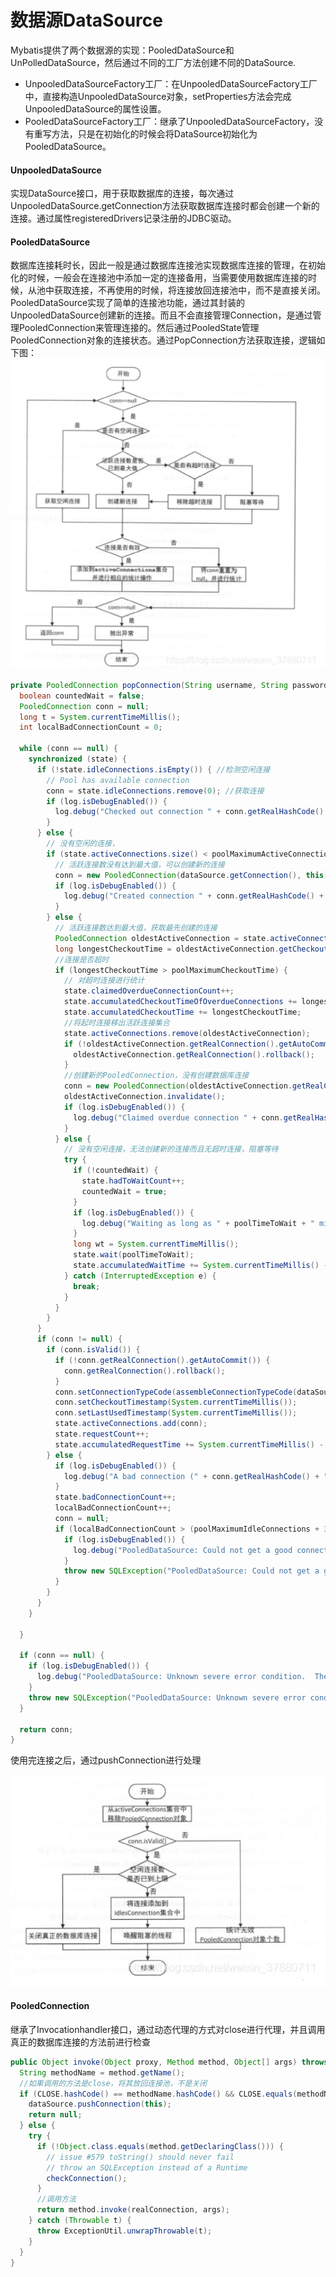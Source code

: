 # 数据源DataSource

Mybatis提供了两个数据源的实现：PooledDataSource和UnPolledDataSource，然后通过不同的工厂方法创建不同的DataSource.

* UnpooledDataSourceFactory工厂：在UnpooledDataSourceFactory工厂中，直接构造UnpooledDataSource对象，setProperties方法会完成UnpooledDataSource的属性设置。
* PooledDataSourceFactory工厂：继承了UnpooledDataSourceFactory，没有重写方法，只是在初始化的时候会将DataSource初始化为PooledDataSource。

#### UnpooledDataSource

实现DataSource接口，用于获取数据库的连接，每次通过UnpooledDataSource.getConnection方法获取数据库连接时都会创建一个新的连接。通过属性registeredDrivers记录注册的JDBC驱动。

#### PooledDataSource

数据库连接耗时长，因此一般是通过数据库连接池实现数据库连接的管理，在初始化的时候，一般会在连接池中添加一定的连接备用，当需要使用数据库连接的时候，从池中获取连接，不再使用的时候，将连接放回连接池中，而不是直接关闭。PooledDataSource实现了简单的连接池功能，通过其封装的UnpooledDataSource创建新的连接。而且不会直接管理Connection，是通过管理PooledConnection来管理连接的。然后通过PooledState管理PooledConnection对象的连接状态。通过PopConnection方法获取连接，逻辑如下图：
![截屏2023-02-09 21.21.19](../image/c9/m5.png)



```java
private PooledConnection popConnection(String username, String password) throws SQLException {
  boolean countedWait = false;
  PooledConnection conn = null;
  long t = System.currentTimeMillis();
  int localBadConnectionCount = 0;

  while (conn == null) {
    synchronized (state) {
      if (!state.idleConnections.isEmpty()) { //检测空闲连接
        // Pool has available connection
        conn = state.idleConnections.remove(0); //获取连接
        if (log.isDebugEnabled()) {
          log.debug("Checked out connection " + conn.getRealHashCode() + " from pool.");
        }
      } else {
        // 没有空闲的连接，
        if (state.activeConnections.size() < poolMaximumActiveConnections) {
          // 活跃连接数没有达到最大值，可以创建新的连接
          conn = new PooledConnection(dataSource.getConnection(), this);
          if (log.isDebugEnabled()) {
            log.debug("Created connection " + conn.getRealHashCode() + ".");
          }
        } else {
          // 活跃连接数达到最大值，获取最先创建的连接
          PooledConnection oldestActiveConnection = state.activeConnections.get(0);
          long longestCheckoutTime = oldestActiveConnection.getCheckoutTime();
          //连接是否超时
          if (longestCheckoutTime > poolMaximumCheckoutTime) {
            // 对超时连接进行统计
            state.claimedOverdueConnectionCount++;
            state.accumulatedCheckoutTimeOfOverdueConnections += longestCheckoutTime;
            state.accumulatedCheckoutTime += longestCheckoutTime;
            //将起时连接移出活跃连接集合
            state.activeConnections.remove(oldestActiveConnection);
            if (!oldestActiveConnection.getRealConnection().getAutoCommit()) {
              oldestActiveConnection.getRealConnection().rollback();
            }
            //创建新的PooledConnection，没有创建数据库连接
            conn = new PooledConnection(oldestActiveConnection.getRealConnection(), this);
            oldestActiveConnection.invalidate();
            if (log.isDebugEnabled()) {
              log.debug("Claimed overdue connection " + conn.getRealHashCode() + ".");
            }
          } else {
            // 没有空闲连接，无法创建新的连接而且无超时连接，阻塞等待
            try {
              if (!countedWait) {
                state.hadToWaitCount++;
                countedWait = true;
              }
              if (log.isDebugEnabled()) {
                log.debug("Waiting as long as " + poolTimeToWait + " milliseconds for connection.");
              }
              long wt = System.currentTimeMillis();
              state.wait(poolTimeToWait);
              state.accumulatedWaitTime += System.currentTimeMillis() - wt;
            } catch (InterruptedException e) {
              break;
            }
          }
        }
      }
      if (conn != null) {
        if (conn.isValid()) {
          if (!conn.getRealConnection().getAutoCommit()) {
            conn.getRealConnection().rollback();
          }
          conn.setConnectionTypeCode(assembleConnectionTypeCode(dataSource.getUrl(), username, password));
          conn.setCheckoutTimestamp(System.currentTimeMillis());
          conn.setLastUsedTimestamp(System.currentTimeMillis());
          state.activeConnections.add(conn);
          state.requestCount++;
          state.accumulatedRequestTime += System.currentTimeMillis() - t;
        } else {
          if (log.isDebugEnabled()) {
            log.debug("A bad connection (" + conn.getRealHashCode() + ") was returned from the pool, getting another connection.");
          }
          state.badConnectionCount++;
          localBadConnectionCount++;
          conn = null;
          if (localBadConnectionCount > (poolMaximumIdleConnections + 3)) {
            if (log.isDebugEnabled()) {
              log.debug("PooledDataSource: Could not get a good connection to the database.");
            }
            throw new SQLException("PooledDataSource: Could not get a good connection to the database.");
          }
        }
      }
    }

  }

  if (conn == null) {
    if (log.isDebugEnabled()) {
      log.debug("PooledDataSource: Unknown severe error condition.  The connection pool returned a null connection.");
    }
    throw new SQLException("PooledDataSource: Unknown severe error condition.  The connection pool returned a null connection.");
  }

  return conn;
}
```



  使用完连接之后，通过pushConnection进行处理

![截屏2023-02-09 21.23.29](../image/c9/m6.png)



#### PooledConnection

继承了Invocationhandler接口，通过动态代理的方式对close进行代理，并且调用真正的数据库连接的方法前进行检查

```java
public Object invoke(Object proxy, Method method, Object[] args) throws Throwable {
  String methodName = method.getName();
  //如果调用的方法是close，将其放回连接池，不是关闭
  if (CLOSE.hashCode() == methodName.hashCode() && CLOSE.equals(methodName)) {
    dataSource.pushConnection(this);
    return null;
  } else {
    try {
      if (!Object.class.equals(method.getDeclaringClass())) {
        // issue #579 toString() should never fail
        // throw an SQLException instead of a Runtime
        checkConnection();
      }
      //调用方法
      return method.invoke(realConnection, args);
    } catch (Throwable t) {
      throw ExceptionUtil.unwrapThrowable(t);
    }
  }
}
```

